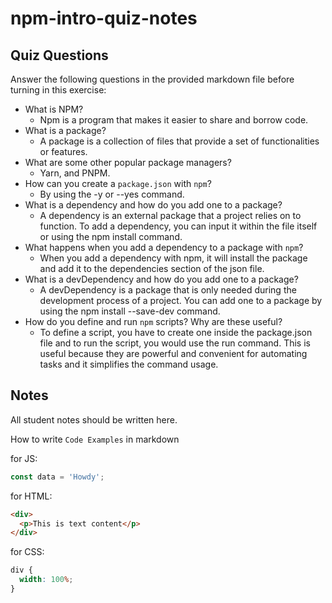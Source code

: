 # npm-intro-quiz-notes

## Quiz Questions

Answer the following questions in the provided markdown file before turning in this exercise:

- What is NPM?
  - Npm is a program that makes it easier to share and borrow code.
- What is a package?
  - A package is a collection of files that provide a set of functionalities or features.
- What are some other popular package managers?
  - Yarn, and PNPM.
- How can you create a `package.json` with `npm`?
  - By using the -y or --yes command.
- What is a dependency and how do you add one to a package?
  - A dependency is an external package that a project relies on to function. To add a dependency, you can input it within the file itself or using the npm install command.
- What happens when you add a dependency to a package with `npm`?
  - When you add a dependency with npm, it will install the package and add it to the dependencies section of the json file.
- What is a devDependency and how do you add one to a package?
  - A devDependency is a package that is only needed during the development process of a project. You can add one to a package by using the npm install --save-dev command.
- How do you define and run `npm` scripts? Why are these useful?
  - To define a script, you have to create one inside the package.json file and to run the script, you would use the run command. This is useful because they are powerful and convenient for automating tasks and it simplifies the command usage.

## Notes

All student notes should be written here.

How to write `Code Examples` in markdown

for JS:

```javascript
const data = 'Howdy';
```

for HTML:

```html
<div>
  <p>This is text content</p>
</div>
```

for CSS:

```css
div {
  width: 100%;
}
```
